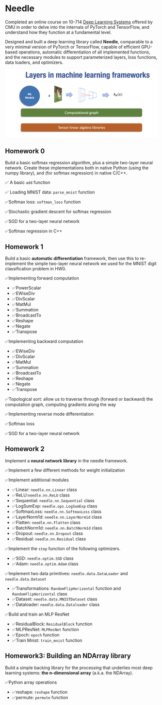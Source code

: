 # Needle
Completed an online course on 10-714 [Deep Learning Systems](https://dlsyscourse.org/) offered by CMU in order to delve into the internals of PyTorch and TensorFlow, and understand how they function at a fundamental level.

Designed and built a deep learning library called **Needle**, comparable to a very minimal version of PyTorch or TensorFlow, capable of efficient GPU-based operations, automatic differentiation of all implemented functions, and the necessary modules to support parameterized layers, loss functions, data loaders, and optimizers.

![](https://github.com/0324wy/needle/blob/main/layersInDLF.png)

## Homework 0

Build a basic softmax regression algorithm, plus a simple two-layer neural network. Create these implementations both in native Python (using the numpy library), and (for softmax regression) in native C/C++. 

&#x2705; A basic `add` function

&#x2705; Loading MNIST data:  `parse_mnist` function

&#x2705;Softmax loss: `softmax_loss` function

&#x2705;Stochastic gradient descent for softmax regression

&#x2705;SGD for a two-layer neural network

&#x2705;Softmax regression in C++

## Homework 1

Build a basic **automatic differentiation** framework, then use this to re-implement the simple two-layer neural network we used for the MNIST digit classification problem in HW0.

&#x2705;Implementing forward computation

- &#x2705;PowerScalar
- &#x2705;EWiseDiv
- &#x2705;DivScalar
- &#x2705;MatMul
- &#x2705;Summation
- &#x2705;BroadcastTo
- &#x2705;Reshape
- &#x2705;Negate
- &#x2705;Transpose

&#x2705;Implementing backward computation

- &#x2705;EWiseDiv
- &#x2705;DivScalar
- &#x2705;MatMul
- &#x2705;Summation
- &#x2705;BroadcastTo
- &#x2705;Reshape
- &#x2705;Negate
- &#x2705;Transpose

&#x2705;Topological sort: allow us to traverse through (forward or backward) the computation graph, computing gradients along the way

&#x2705;Implementing reverse mode differentiation

&#x2705;Softmax loss

&#x2705;SGD for a two-layer neural network

## Homework 2

Implement a **neural network library** in the needle framework.

&#x2705;Implement a few different methods for weight initialization

&#x2705;Implement additional modules

- &#x2705;Linear: `needle.nn.Linear` class
- &#x2705;ReLU:`needle.nn.ReLU` class
- &#x2705;Sequential: `needle.nn.Sequential` class
- &#x2705;LogSumExp: `needle.ops.LogSumExp` class
- &#x2705;SoftmaxLoss: `needle.nn.SoftmaxLoss` class
- &#x2705;LayerNorm1d: `needle.nn.LayerNorm1d` class
- &#x2705;Flatten: `needle.nn.Flatten` class
- &#x2705;BatchNorm1d: `needle.nn.BatchNorm1d` class
- &#x2705;Dropout: `needle.nn.Dropout` class
- &#x2705;Residual: `needle.nn.Residual` class

&#x2705;Implement the `step` function of the following optimizers.

- &#x2705;SGD: `needle.optim.SGD` class
- &#x2705;Adam: `needle.optim.Adam` class

&#x2705;Implement two data primitives: `needle.data.DataLoader` and `needle.data.Dataset`

- &#x2705;Transformations: `RandomFlipHorizontal` function and `RandomFlipHorizontal` class
- &#x2705;Dataset: `needle.data.MNISTDataset` class
- &#x2705;Dataloader: `needle.data.Dataloader` class

&#x2705;Build and train an MLP ResNet
- &#x2705;ResidualBlock: `ResidualBlock` function
- &#x2705;MLPResNet: `MLPResNet` function
- &#x2705;Epoch: `epoch` function
- &#x2705;Train Mnist: `train_mnist` function

## Homework3: Building an NDArray library


Build a simple backing library for the processing that underlies most deep learning systems: **the n-dimensional array** (a.k.a. the NDArray). 

&#x2705;Python array operations
- &#x2705;reshape: `reshape` function
- &#x2705;permute: `permute` function


